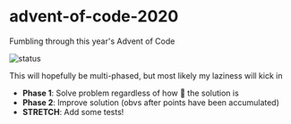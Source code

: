 # advent-of-code-2020
Fumbling through this year's Advent of Code

![status](https://media.giphy.com/media/kdhxCxaEruTmDbPkAL/giphy.gif)

This will hopefully be multi-phased, but most likely my laziness will kick in
* **Phase 1**: Solve problem regardless of how :poop: the solution is
* **Phase 2**: Improve solution (obvs after points have been accumulated)
* **STRETCH**: Add some tests!
